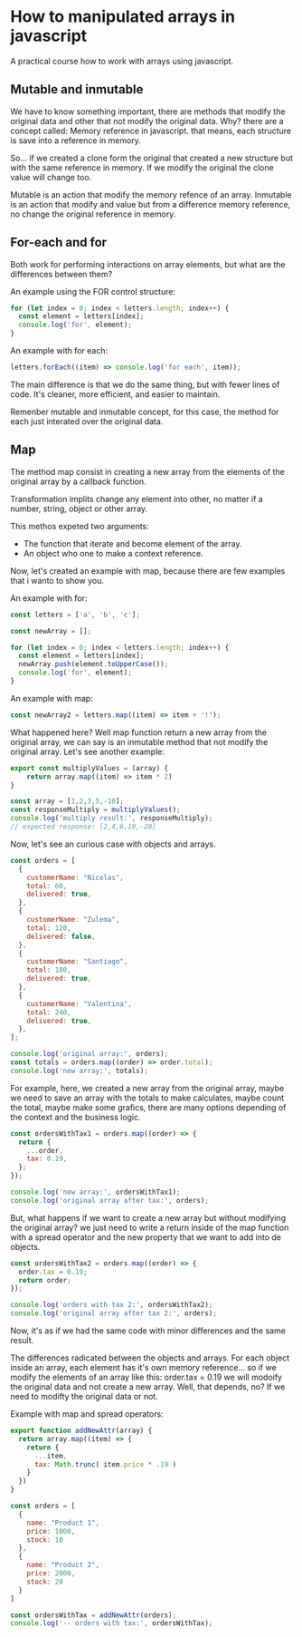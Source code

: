 
# How to manipulated arrays in javascript

A practical course how to work with arrays using javascript.




## Mutable and inmutable

We have to know something important, there are methods that modify the original data and other that not modify the original data. 
Why? there are a concept called: Memory reference in javascript.
that means, each structure is save into a reference in memory. 

So... if we created a clone form the original that created a new structure but with the same reference in memory. If we modify the original the clone value will change too.

Mutable is an action that modify the memory refence of an array.
Inmutable is an action that modify and value but from a difference memory reference, no change the original reference in memory.
## For-each and for
Both work for performing interactions on array elements, but what are the differences between them?

An example using the FOR control structure:
```javascript
for (let index = 0; index < letters.length; index++) {
  const element = letters[index];
  console.log('for', element);
}
```
An example with for each:
```javascript
letters.forEach((item) => console.log('for each', item));

```
The main difference is that we do the same thing, but with fewer lines of code. It's cleaner, more efficient, and easier to maintain.

Remenber mutable and inmutable concept, for this case, the  method for each just interated over the original data.
## Map
The method map consist in creating a new array from the elements of the original array by a callback function.

Transformation implits change any element into other, no matter if a number, string, object or other array.

This methos expeted two arguments:

* The function that iterate and become element of the array.
* An object who one to make a context reference.

Now, let's created an example with map, because there are few examples that i wanto to show you.

An example with for:
```javascript
const letters = ['a', 'b', 'c'];

const newArray = [];

for (let index = 0; index < letters.length; index++) {
  const element = letters[index];
  newArray.push(element.toUpperCase());
  console.log('for', element);
}
```
An example with map:
```javascript
const newArray2 = letters.map((item) => item + '!');
```

What happened here? Well map function return a new array from the original array, we can say is an inmutable method that not modify the original array. Let's see another example:

```javascript
export const multiplyValues = (array) {
    return array.map((item) => item * 2)
}

const array = [1,2,3,5,-10];
const responseMultiply = multiplyValues();
console.log('multiply result:', responseMultiply);
// expected response: [2,4,6,10,-20]
```

Now, let's see an curious case with objects and arrays.

```javascript
const orders = [
  {
    customerName: "Nicolas",
    total: 60,
    delivered: true,
  },
  {
    customerName: "Zulema",
    total: 120,
    delivered: false,
  },
  {
    customerName: "Santiago",
    total: 180,
    delivered: true,
  },
  {
    customerName: "Valentina",
    total: 240,
    delivered: true,
  },
];

console.log('original array:', orders);
const totals = orders.map((order) => order.total);
console.log('new array:', totals);
```
For example, here, we created a new array from the original array, maybe we need to save an array with the totals to make calculates, maybe count the total, maybe make some grafics, there are many options depending of the context and the business logic.

```javascript
const ordersWithTax1 = orders.map((order) => {
  return {
    ...order,
    tax: 0.19,
  }; 
});

console.log('new array:', ordersWithTax1);
console.log('original array after tax:', orders);
```

But, what happens if we want to create a new array but without modifying the original array? we just need to write a return inside of the map function with a spread operator and the new property that we want to add into de objects.

```javascript
const ordersWithTax2 = orders.map((order) => {
  order.tax = 0.19;
  return order;
});

console.log('orders with tax 2:', ordersWithTax2);
console.log('original array after tax 2:', orders);
```

Now, it's as if we had the same code with minor differences and the same result.

The differences radicated between the objects and arrays. For each object inside an array, each element has it's own memory reference... so if we modify the elements of an array like this:
order.tax = 0.19 we will modoify the original data and not create a new array. Well, that depends, no? If we need to modifty the original data or not.

Example with map and spread operators:
```javascript
export function addNewAttr(array) {
  return array.map((item) => {
    return {
      ...item,
      tax: Math.trunc( item.price * .19 )
    }
  })
}

const orders = [
  {
    name: "Product 1",
    price: 1000,
    stock: 10
  },
  {
    name: "Product 2",
    price: 2000,
    stock: 20
  }
]

const ordersWithTax = addNewAttr(orders);
console.log('-- orders with tax:', ordersWithTax);
```